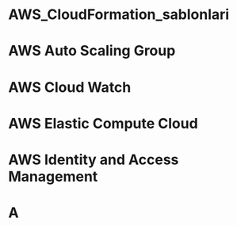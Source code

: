 # AWS_CloudFormation_sablonlari
# AWS Auto Scaling Group
# AWS Cloud Watch
# AWS Elastic Compute Cloud
# AWS Identity and Access Management
# A